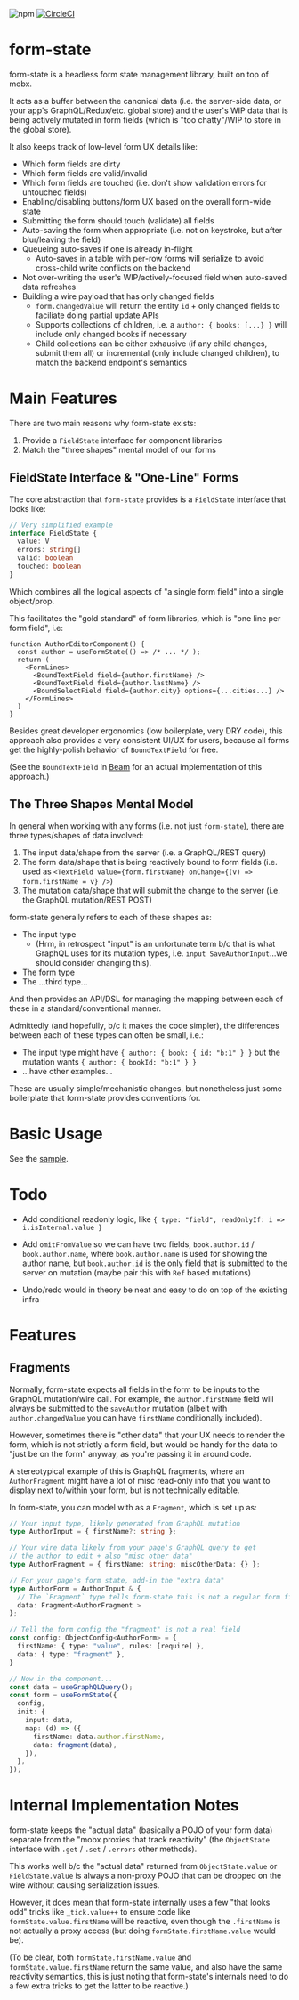![npm](https://img.shields.io/npm/v/@homebound/form-state)
[![CircleCI](https://circleci.com/gh/homebound-team/form-state.svg?style=svg)](https://circleci.com/gh/homebound-team/form-state)

# form-state

form-state is a headless form state management library, built on top of mobx.

It acts as a buffer between the canonical data (i.e. the server-side data, or your app's GraphQL/Redux/etc. global store) and the user's WIP data that is being actively mutated in form fields (which is "too chatty"/WIP to store in the global store).

It also keeps track of low-level form UX details like:

- Which form fields are dirty
- Which form fields are valid/invalid
- Which form fields are touched (i.e. don't show validation errors for untouched fields)
- Enabling/disabling buttons/form UX based on the overall form-wide state
- Submitting the form should touch (validate) all fields
- Auto-saving the form when appropriate (i.e. not on keystroke, but after blur/leaving the field)
- Queueing auto-saves if one is already in-flight
  - Auto-saves in a table with per-row forms will serialize to avoid cross-child write conflicts on the backend
- Not over-writing the user's WIP/actively-focused field when auto-saved data refreshes
- Building a wire payload that has only changed fields
  - `form.changedValue` will return the entity `id` + only changed fields to faciliate doing partial update APIs
  - Supports collections of children, i.e. a `author: { books: [...} }` will include only changed books if necessary
  - Child collections can be either exhausive (if any child changes, submit them all) or incremental (only include changed children), to match the backend endpoint's semantics

# Main Features

There are two main reasons why form-state exists:

1. Provide a `FieldState` interface for component libraries
2. Match the "three shapes" mental model of our forms

## FieldState Interface & "One-Line" Forms

The core abstraction that `form-state` provides is a `FieldState` interface that looks like:

```ts
// Very simplified example
interface FieldState {
  value: V
  errors: string[]
  valid: boolean
  touched: boolean
}
```

Which combines all the logical aspects of "a single form field" into a single object/prop.

This facilitates the "gold standard" of form libraries, which is "one line per form field", i.e:

```tsx
function AuthorEditorComponent() {
  const author = useFormState(() => /* ... */ );
  return (
    <FormLines>
      <BoundTextField field={author.firstName} />
      <BoundTextField field={author.lastName} />
      <BoundSelectField field={author.city} options={...cities...} />
    </FormLines>
  )
}
```

Besides great developer ergonomics (low boilerplate, very DRY code), this approach also provides a very consistent UI/UX for users, because all forms get the highly-polish behavior of `BoundTextField` for free.

(See the `BoundTextField` in [Beam](https://github.com/homebound-team/beam) for an actual implementation of this approach.)

## The Three Shapes Mental Model

In general when working with any forms (i.e. not just `form-state`), there are three types/shapes of data involved:

1. The input data/shape from the server (i.e. a GraphQL/REST query)
2. The form data/shape that is being reactively bound to form fields (i.e. used as `<TextField value={form.firstName} onChange={(v) => form.firstName = v} />`)
3. The mutation data/shape that will submit the change to the server (i.e. the GraphQL mutation/REST POST)

form-state generally refers to each of these shapes as:

- The input type
  - (Hrm, in retrospect "input" is an unfortunate term b/c that is what GraphQL uses for its mutation types, i.e. `input SaveAuthorInput`...we should consider changing this).
- The form type
- The ...third type...

And then provides an API/DSL for managing the mapping between each of these in a standard/conventional manner.

Admittedly (and hopefully, b/c it makes the code simpler), the differences between each of these types can often be small, i.e.:

- The input type might have `{ author: { book: { id: "b:1" } }` but the mutation wants `{ author: { bookId: "b:1" } }`
- ...have other examples...

These are usually simple/mechanistic changes, but nonetheless just some boilerplate that form-state provides conventions for.

# Basic Usage

See the [sample](https://github.com/homebound-team/form-state/blob/main/src/FormStateApp.tsx).

# Todo

- Add conditional readonly logic, like `{ type: "field", readOnlyIf: i => i.isInternal.value }`

- Add `omitFromValue` so we can have two fields, `book.author.id` / `book.author.name`, where `book.author.name` is used for showing the author name, but `book.author.id` is the only field that is submitted to the server on mutation (maybe pair this with `Ref` based mutations)

- Undo/redo would in theory be neat and easy to do on top of the existing infra

# Features

## Fragments

Normally, form-state expects all fields in the form to be inputs to the GraphQL mutation/wire call. For example, the `author.firstName` field will always be submitted to the `saveAuthor` mutation (albeit with `author.changedValue` you can have `firstName` conditionally included).

However, sometimes there is "other data" that your UX needs to render the form, which is not strictly a form field, but would be handy for the data to "just be on the form" anyway, as you're passing it in around code.

A stereotypical example of this is GraphQL fragments, where an `AuthorFragment` might have a lot of misc read-only info that you want to display next to/within your form, but is not technically editable.

In form-state, you can model with as a `Fragment`, which is set up as:

```ts
// Your input type, likely generated from GraphQL mutation
type AuthorInput = { firstName?: string };

// Your wire data likely from your page's GraphQL query to get
// the author to edit + also "misc other data"
type AuthorFragment = { firstName: string; miscOtherData: {} };

// For your page's form state, add-in the "extra data"
type AuthorForm = AuthorInput & {
  // The `Fragment` type tells form-state this is not a regular form field
  data: Fragment<AuthorFragment >
};

// Tell the form config the "fragment" is not a real field
const config: ObjectConfig<AuthorForm> = {
  firstName: { type: "value", rules: [require] },
  data: { type: "fragment" },
}

// Now in the component...
const data = useGraphQLQuery();
const form = useFormState({
  config,
  init: {
    input: data,
    map: (d) => ({
      firstName: data.author.firstName,
      data: fragment(data),
    }),
  },
});
```


# Internal Implementation Notes

form-state keeps the "actual data" (basically a POJO of your form data) separate from the "mobx proxies that track reactivity" (the `ObjectState` interface with `.get` / `.set` / `.errors` other methods).

This works well b/c the "actual data" returned from `ObjectState.value` or `FieldState.value` is always a non-proxy POJO that can be dropped on the wire without causing serialization issues.

However, it does mean that form-state internally uses a few "that looks odd" tricks like `_tick.value++` to ensure code like `formState.value.firstName` will be reactive, even though the `.firstName` is not actually a proxy access (but doing `formState.firstName.value` would be).

(To be clear, both `formState.firstName.value` and `formState.value.firstName` return the same value, and also have the same reactivity semantics, this is just noting that form-state's internals need to do a few extra tricks to get the latter to be reactive.)
